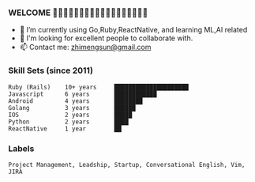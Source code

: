 ### WELCOME 👋👋👋👋👋👋👋👋👋👋👋👋👋👋👋👋👋👋

<!--
**zhimengsun/zhimengsun** is a ✨ _special_ ✨ repository because its `README.md` (this file) appears on your GitHub profile.

Here are some ideas to get you started:

- 🔭 I’m currently working on ...
- 🌱 I’m currently learning ...
- 👯 I’m looking to collaborate on ...
- 🤔 I’m looking for help with ...
- 💬 Ask me about ...
- 📫 How to reach me: ...
- 😄 Pronouns: ...
- ⚡ Fun fact: ...
-->
- 🌱 I’m currently using Go,Ruby,ReactNative, and learning ML,AI related
- 🤔 I'm looking for excellent people to collaborate with.
- 📫 Contact me: zhimengsun@gmail.com

### Skill Sets (since 2011)

```
Ruby (Rails)    10+ years     █████████████████████
Javascript      6 years       ████████████
Android         4 years       ████████
Golang          3 years       ██████
IOS             2 years       █████
Python          2 years       ████
ReactNative     1 year        ██
```

### Labels
```
Project Management, Leadship, Startup, Conversational English, Vim, JIRA
```

